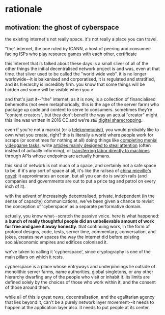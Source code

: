 # rationale

## motivation: the ghost of cyberspace

the existing internet's not really space. it's not really a place you can
travel.

"the" internet, the one ruled by ICANN, a host of peering and consumer-facing ISPs  who play
resource games with each other, certificate 

this internet that is talked about these days is a small sliver of all of the
other things the initial decentralised network project is and was, even at that
time. that sliver used to be called the "world wide web". it is no longer
worldwide--it is balkanised and corporatised, it is regulated and stratified,
and its hierarchy is incredibly firm. you know that some things will be hidden
and some will be visible when you v

and that's just it--"the" internet, as it is now, is a collection of
financialised behemoths (not even metaphorically, this is the age of the server
farm) who package up code and content to serve to consumers. sometimes they're
"content creators", but they don't benefit the way an actual "creator"
might. this line was written in 2016 CE and we're *still*
[digital sharecropping](http://bizshifts-trends.com/2014/07/23/digital-sharecropping-vast-majority-online-businesses-sharecroppers-distressing-dont-even-know/).

even if you're not a marxist (or a
[telekommunist](http://telekommunisten.net/the-telekommunist-manifesto/)), you
would probably like to own what you create, right? this is literally a world
where people work for scraps (or sometimes for nothing at all) doing things like
[completing menial videogame tasks](http://www.nickyee.com/pubs/Yee%20-%20Labor%20of%20Fun%20(2006).pdf),
write
[articles mainly designed to steal attention](http://www.theguardian.com/media/2016/apr/10/twitter-ev-williams-medium-content-fast-food)
(often instead of actually informing), or
[transferring labor directly to machines](http://blog.oddhead.com/2008/08/13/the-seedy-side-of-amazons-mechanical-turk/)
through APIs whose endpoints are actually humans.

this kind of network is not much of a space, and certainly not a safe space to
be. if it's any sort of space at all, it's like the railsea of
[china mieville's novel](https://en.wikipedia.org/wiki/Railsea): it approximates
an ocean, but all you can do is switch rails (and companies and governments are
out to put a price tag and patrol on every inch of it).

with the advent of increasingly decentralised, private, independent (in the
sense of capacity) communications, we've been given a chance to revisit the
conception of 'cyberspace' as a separate performative domain.

actually, you know what--scratch the passive voice. here is what happened: **a
bunch of really thoughtful people did an unbelievable amount of work for free
and gave it away honestly**. that continuing work, in the form of protocol
designs, code, tests, server time, commentary, conversation, and jokes, creates
new spaces the way the internet did before existing social/economic empires and
edifices colonised it.

we've taken to calling it 'cypherspace', since cryptography is one of the main
pillars on which it rests.

cypherspace is a place whose entryways and underpinnings lie outside of
monolithic server farms, name authorities, global singletons, or any other
hierarchy dwarfing any of the people who visit or inhabit it. its limits are
defined solely by the choices of those who work within it, and the consent of
those around them.

while all of this is great news, decentralisation, and the egalitarian agency
that lies beyond it, can't be a purely network layer movement--it needs to
happen at the application layer also. it needs to put people at its center.
